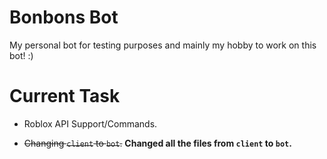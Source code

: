 # Bonbons Bot

My personal bot for testing purposes and mainly my hobby to work on this bot! :)

# Current Task

- Roblox API Support/Commands.

- ~~Changing `client` to `bot`.~~ **Changed all the files from `client` to `bot`.** 
